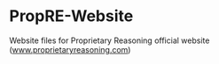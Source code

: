 # PropRE-Website
Website files for Proprietary Reasoning official website (www.proprietaryreasoning.com)
